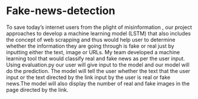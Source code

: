 # Fake-news-detection
To save today’s internet users from the plight of misinformation , our project approaches to develop a machine learning model (LSTM) that also includes the concept of web scrapping and thus would help user to determine whether the information they are going through is fake or real just by inputting either the text, image or URLs. My team developed a machine learning tool that would classify real and fake news as per the user input. Using evaluation.py our user will give input to the model and our model will do the prediction. The model will tell the user whether the text that the user input or the text directed by the link input by the user is real or fake news.The model will also display the number of real and fake images in the page directed by the link.
